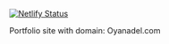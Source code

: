 [![Netlify Status](https://api.netlify.com/api/v1/badges/eb224919-1173-4a48-9191-ddd59b55e021/deploy-status)](https://app.netlify.com/sites/relaxed-mccarthy-1909fc/deploys)

Portfolio site with domain: Oyanadel.com